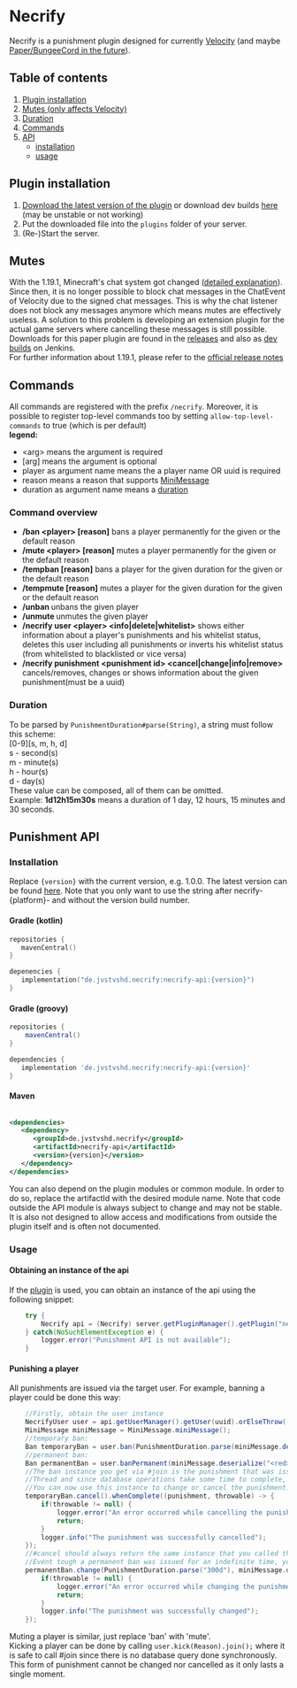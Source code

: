 # Necrify

Necrify is a punishment plugin designed for currently
[Velocity](https://velocitypowered.com) (and
maybe [Paper/BungeeCord in the future](https://github.com/users/JvstvsHD/projects/5)).<br>

## Table of contents

1. [Plugin installation](#plugin-installation)
2. [Mutes (only affects Velocity)](#mutes)
3. [Duration](#duration)
4. [Commands](#commands)
5. [API](#punishment-api)
    * [installation](#installation)
    * [usage](#usage)

## Plugin installation

1. [Download the latest version of the plugin](https://hangar.papermc.io/JvstvsHD/Necrify) or download dev
   builds [here](https://ci.jvstvshd.de/job/Necrify/) (may be unstable or not working)
2. Put the downloaded file into the ```plugins``` folder of your server.
3. (Re-)Start the server.

## Mutes

With the 1.19.1, Minecraft's chat system got
changed ([detailed explanation](https://gist.github.com/kennytv/ed783dd244ca0321bbd882c347892874)).
Since then, it is no longer possible to block chat messages in the ChatEvent of Velocity due to the signed chat
messages.
This is why the chat listener does not block any messages anymore which means mutes are effectively useless. A solution
to this problem is developing an extension plugin for the actual game servers where cancelling these messages is still
possible. Downloads for this paper plugin are found in
the [releases](https://github.com/JvstvsHD/necrify/releases/latest) and also
as [dev builds](https://ci.jvstvshd.de/job/Necrify/) on Jenkins.<br>
For further information about 1.19.1, please refer to
the [official release notes](https://www.minecraft.net/en-us/article/minecraft-java-edition-1-19-1)

## Commands
All commands are registered with the prefix `/necrify`. Moreover, it is possible to register top-level commands too by 
setting `allow-top-level-commands` to true (which is per default)<br>
<b>legend:</b>

- \<arg\> means the argument is required
- \[arg\] means the argument is optional
- player as argument name means the a player name OR uuid is required
- reason means a reason that supports [MiniMessage](https://docs.advntr.dev/minimessage/format.html)
- duration as argument name means a [duration](#duration)

### Command overview

- **/ban \<player\> \[reason\]** bans a player permanently for the given or the default reason
- **/mute \<player\> \[reason\]** mutes a player permanently for the given or the default reason
- **/tempban <player> <duration> [reason]** bans a player for the given duration for the given or the default reason
- **/tempmute <player> <duration> [reason]** mutes a player for the given duration for the given or the default reason
- **/unban <player>** unbans the given player
- **/unmute <player>** unmutes the given player
- **/necrify user \<player\> \<info|delete|whitelist\>** shows either information about a player's punishments and his whitelist status,
  deletes this user including all punishments or inverts his whitelist status (from whitelisted to blacklisted or vice versa) 
- **/necrify punishment \<punishment id\> <cancel|change|info|remove>** cancels/removes, changes or shows information about the
  given punishment(must be a uuid)

### Duration

To be parsed by `PunishmentDuration#parse(String)`, a string must follow this scheme:<br>
[0-9][s, m, h, d]<br>
s - second(s)<br>
m - minute(s)<br>
h - hour(s)<br>
d - day(s)<br>
These value can be composed, all of them can be omitted.<br>
Example: <b>1d12h15m30s</b> means a duration of 1 day, 12 hours, 15 minutes and 30 seconds.

## Punishment API

### Installation

Replace ```{version}``` with the current version, e.g. 1.0.0. The latest version can be found [here](https://ci.jvstvshd.de/job/Necrify/lastSuccessfulBuild/).
Note that you only want to use the string after necrify-{platform}- and without the version build number.

#### Gradle (kotlin)

```kotlin
repositories {
   mavenCentral()
}

depenencies {
   implementation("de.jvstvshd.necrify:necrify-api:{version}")
}
```

#### Gradle (groovy)

```groovy
repositories {
    mavenCentral()
}

dependencies {
   implementation 'de.jvstvshd.necrify:necrify-api:{version}'
}
```

#### Maven

```xml

<dependencies>
   <dependency>
      <groupId>de.jvstvshd.necrify</groupId>
      <artifactId>necrify-api</artifactId>
      <version>{version}</version>
   </dependency>
</dependencies>
```

You can also depend on the plugin modules or common module. In order to do so, replace the artifactId with the desired module name. 
Note that code outside the API module is always subject to change and may not be stable. It is also not designed to allow
access and modifications from outside the plugin itself and is often not documented.

### Usage

#### Obtaining an instance of the api

If the [plugin](#plugin-installation) is used, you can obtain an instance of the api using the following snippet:

```java
    try {
        Necrify api = (Necrify) server.getPluginManager().getPlugin("necrify").orElseThrow().getInstance().orElseThrow();
    } catch(NoSuchElementException e) {
        logger.error("Punishment API is not available");
    }
```

#### Punishing a player

All punishments are issued via the target user. For example, banning a player could be done this way:

```java
    //Firstly, obtain the user instance
    NecrifyUser user = api.getUserManager().getUser(uuid).orElseThrow(() -> new NoSuchElementException("User not found"));
    MiniMessage miniMessage = MiniMessage.miniMessage();
    //temporary ban:
    Ban temporaryBan = user.ban(PunishmentDuration.parse(miniMessage.deserialize("<red>You broke the server's rules! Don't cheat!"), PunishmentDuration.parse("1d"))).join();//1d equals 1 day, the duration is relative to the current time until the punishment is imposed.
    //permanent ban:
    Ban permanentBan = user.banPermanent(miniMessage.deserialize("<red>You broke the server's rules again! You are not allowed to join someday again!")).join();
    //The ban instance you get via #join is the punishment that was issued. Note that using #join blocks the current 
    //Thread and since database operations take some time to complete, it is recommended to use #whenComplete or other.
    //You can now use this instance to change or cancel the punishment:
    temporaryBan.cancel().whenComplete((punishment, throwable) -> {
        if(throwable != null) {
            logger.error("An error occurred while cancelling the punishment", throwable);
            return;
        }
        logger.info("The punishment was successfully cancelled");
    });
    //#cancel should always return the same instance that you called the method on
    //Event tough a permanent ban was issued for an indefinite time, you can still change the duration and the reason:        
    permanentBan.change(PunishmentDuration.parse("300d"), miniMessage.deseriaize("<green>Okay, you may join again in 300 days!")).whenComplete((punishment, throwable) -> {
        if(throwable != null) {
            logger.error("An error occurred while changing the punishment", throwable);
            return;
        }
        logger.info("The punishment was successfully changed");
    });
```
Muting a player is similar, just replace 'ban' with 'mute'.<br>
Kicking a player can be done by calling `user.kick(Reason).join();` where it is safe to call #join since there is no 
database query done synchronously. This form of punishment cannot be changed nor cancelled as it only lasts a single moment.<br>